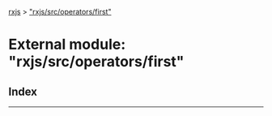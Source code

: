 [rxjs](../README.md) > ["rxjs/src/operators/first"](../modules/_rxjs_src_operators_first_.md)

# External module: "rxjs/src/operators/first"

## Index

---

